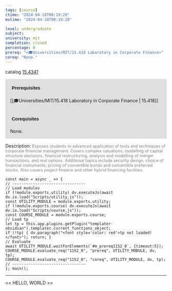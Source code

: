 ```yaml
---
tags: [course]
ctime: "2024-04-18T00:19:28"
mstime: "2024-04-18T00:19:28"

level: undergraduate
subject: 
university: mit
completion: closed
percentage: 0
prereq: "<🎓Universities/MIT/15.418 Laboratory in Corporate Finance>"
coreq: "None."
---
```


catalog [15.4341](http://student.mit.edu/catalog/m15b.html#15.4341)

<span style="display: block; padding: 15px; background-color: rgb(100, 100, 100, 0.2);"><font id="m_prereq1152_0" style="display: block; font-family: Arial, sans-serif; font-weight: bold; padding: 5px">Prerequisites</font><br><span id="prereq1152_0">[[🎓Universities/MIT/15.418 Laboratory in Corporate Finance | 15.418]]</span></span>
<span style="display: block; padding: 15px; background-color: rgb(100, 100, 100, 0.2);"><font id="m_coreq1152_0" style="display: block; font-family: Arial, sans-serif; font-weight: bold; padding: 5px">Corequisites</font><br><span id="coreq1152_0">None.</span></span>

<font style="">Description:</font>
<font style="color: grey; font-size: 0.8rem;">Exposes students to advanced application of tools and techniques of corporate financial management. Covers complex valuations, modelling of capital structure decisions, financial restructuring, analysis and modelling of merger transactions, and real options. Additional topics include security design, choice of financial instruments, pricing of convertible bonds and convertible preferred stocks. Also covers project finance and other hybrid financing facilities.</font>

```dataviewjs
const main = async _ => {
// --------------------------------
// Load modules
if (!module.exports.utility) dv.executeJs(await dv.io.load("Scripts/utility.js"));
const UTILITY_MODULE = module.exports.utility;
if (!module.exports.course) dv.executeJs(await dv.io.load("Scripts/course.js"));
const COURSE_MODULE = module.exports.course;
// Load tp
let tp = this.app.plugins.getPlugin("templater-obsidian").templater.current_functions_object;
if (!tp) { dv.paragraph("<font style='color: red'>tp not loaded!</font>"); return; }
// Evaluate
await UTILITY_MODULE.waitForElements(`#m_prereq1152_0`, {timeout:5});
COURSE_MODULE.evaluate_req("1152_0", "prereq", UTILITY_MODULE, dv, tp);
COURSE_MODULE.evaluate_req("1152_0", "coreq", UTILITY_MODULE, dv, tp);
// --------------------------------
}; main();
```

---

<< HELLO, WORLD >>
